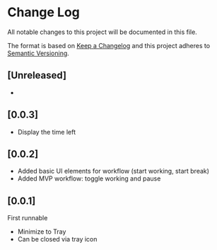 # Change Log
All notable changes to this project will be documented in this file.

The format is based on [Keep a Changelog](http://keepachangelog.com/)
and this project adheres to [Semantic Versioning](http://semver.org/).

## [Unreleased]
 -

## [0.0.3]
 - Display the time left

## [0.0.2]
 - Added basic UI elements for workflow (start working, start break)
 - Added MVP workflow: toggle working and pause

## [0.0.1]

First runnable
 - Minimize to Tray
 - Can be closed via tray icon

